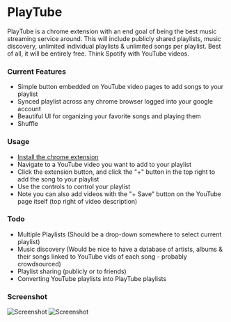 # PlayTube

PlayTube is a chrome extension with an end goal of being the best music streaming service around.  This will include publicly shared playlists, music discovery, unlimited individual playlists & unlimited songs per playlist.  Best of all, it will be entirely free.  Think Spotify with YouTube videos.


### Current Features

* Simple button embedded on YouTube video pages to add songs to your playlist
* Synced playlist across any chrome browser logged into your google account
* Beautiful UI for organizing your favorite songs and playing them
* Shuffle


### Usage

* [Install the chrome extension][1]
* Navigate to a YouTube video you want to add to your playlist
* Click the extension button, and click the "+" button in the top right to add the song to your playlist
* Use the controls to control your playlist
* Note you can also add videos with the "+ Save" button on the YouTube page itself (top right of video description)

[1]: https://chrome.google.com/webstore/detail/playtube/mgcacknkafhdpbnfiokajkfcaldpdnbl


### Todo

* Multiple Playlists (Should be a drop-down somewhere to select current playlist)
* Music discovery (Would be nice to have a database of artists, albums & their songs linked to YouTube vids of each song - probably crowdsourced)
* Playlist sharing (publicly or to friends)
* Converting YouTube playlists into PlayTube playlists


### Screenshot

![Screenshot](http://i.imgur.com/2AndhGc.png)
![Screenshot](http://i.imgur.com/3ZRDMlE.png)

